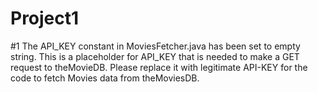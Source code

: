 # Project1

#1 The API_KEY constant in MoviesFetcher.java has been set to empty string.
This is a placeholder for API_KEY that is needed to make a GET request to theMovieDB.
Please replace it with legitimate API-KEY for the code to fetch Movies data from theMoviesDB.



